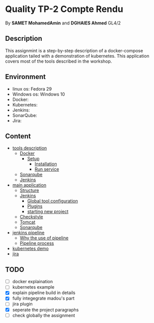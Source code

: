 # Quality TP-2 Compte Rendu
By **SAMET MohamedAmin** and **DGHAIES Ahmed** GL4/2

## Description
This assignmint is a step-by-step description of a docker-compose application tailed with a demonstration of kubernetes. This application covers most of the tools described in the workshop.

## Environment
- linux os: Fedora 29
- Windows os: Windows 10
- Docker:
- Kubernetes:
- Jenkins:
- SonarQube:
- Jira:


## Content
- [tools description](tools_description.md)
  - [Docker](tools_description.md#docker)
    - [Setup](tools_description.md#setup)
      - [Installation](tools_description.md#installation)
      - [Run service](tools_description.md#run-service)
  - [Sonarqube](tools_description.md#sonarqube)
  - [Jenkins](tools_description.md#jenkins)
- [main application](main_app.md)
  - [Structure](main_app.md#structure)
  - [Jenkins](main_app.md#jenkins)
    - [Global tool configuration](main_app.md#global-tool-configuration)
    - [Plugins](main_app.md#plugins)
    - [starting new project](main_app.md#starting-new-project)
  - [Checkstyle](main_app.md#checkstyle)
  - [Tomcat](main_app.md#tomcat)
  - [Sonarqube](main_app.md#sonarqube)
- [jenkins pipeline](jenkins_pipeline.md)
  - [Why the use of pipeline](#jenkins_pipeline.mdwhy-the-use-of-pipeline)
  - [Pipeline process](#jenkins_pipeline.mdpipeline-process)
- [kubernetes demo](kubernetes.md)
- [jira](jira.md)

## TODO
- [ ] docker explaination
- [ ] kubernetes example
- [x] explain pipeline build in details
- [x] fully integegrate madou's part
- [ ] jira plugin
- [x] seperate the project paragraphs
- [ ] check globally the assignment